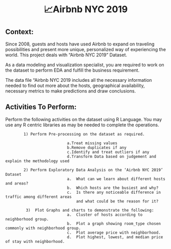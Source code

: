 <h1 align="center"> 📈Airbnb NYC 2019</h1>
 

## Context:

Since 2008, guests and hosts have used Airbnb to expand on traveling possibilities and present more unique, personalized way of experiencing the world. This project deals with “Airbnb NYC 2019” Dataset.

As a data modeling and visualization specialist, you are required to work on the dataset to perform EDA and fulfill the business requirement.

The data file “Airbnb NYC 2019 includes all the necessary information needed to find out more about the hosts, geographical availability, necessary metrics to make predictions and draw conclusions.

## Activities To Perform:


Perform the following activities on the dataset using R Language. You may use any
R centric libraries as may be needed to complete the operations.

```
        1) Perform Pre-processing on the dataset as required.

                           a.Treat missing values
                           b.Remove duplicates if any
                           c.Identify and treat outliers if any
                           d.Transform Data based on judgement and explain the methodology used
```

```
        2) Perform Exploratory Data Analysis on the ‘Airbnb NYC 2019’ Dataset 
                           a.  What can we learn about different hosts and areas?
                           b.  Which hosts are the busiest and why?
                           c.  Is there any noticeable difference in traffic among different areas
                               and what could be the reason for it?
```

```
         3)  Plot Graphs and charts to demonstrate the following:
                           a.  Cluster of hosts according to neighborhood group.
                           b.  Plot a graph showing room_type chosen commonly with neighborhood group.
                           c.  Plot average price with neighborhood.
                           d.  Plot highest, lowest, and median price of stay with neighborhood.     
```
